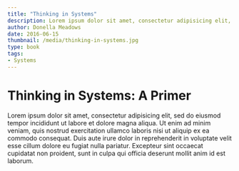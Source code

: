 ```yaml
---
title: "Thinking in Systems"
description: Lorem ipsum dolor sit amet, consectetur adipisicing elit, sed do eiusmod tempor incididunt ut labore et dolore magna aliqua.
author: Donella Meadows
date: 2016-06-15
thumbnail: /media/thinking-in-systems.jpg
type: book
tags:
- Systems
---
```


# Thinking in Systems: A Primer

Lorem ipsum dolor sit amet, consectetur adipisicing elit, sed do eiusmod tempor incididunt ut labore et dolore magna aliqua. Ut enim ad minim veniam, quis nostrud exercitation ullamco laboris nisi ut aliquip ex ea commodo consequat. Duis aute irure dolor in reprehenderit in voluptate velit esse cillum dolore eu fugiat nulla pariatur. Excepteur sint occaecat cupidatat non proident, sunt in culpa qui officia deserunt mollit anim id est laborum.
